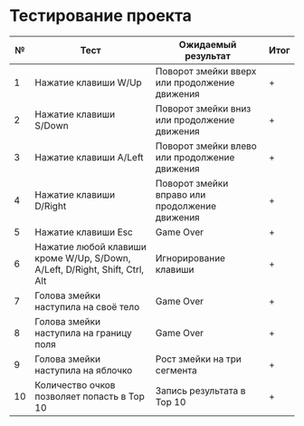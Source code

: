 # Тестирование проекта

| №    | Тест | Ожидаемый результат | Итог |
| ---- | ---- | ------------------- | ---- |
| 1 | Нажатие клавиши W/Up | Поворот змейки вверх или продолжение движения | + |
| 2 | Нажатие клавиши S/Down | Поворот змейки вниз или продолжение движения | + |
| 3 | Нажатие клавиши A/Left | Поворот змейки влево или продолжение движения | + |
| 4 | Нажатие клавиши D/Right | Поворот змейки вправо или продолжение движения | + |
| 5 | Нажатие клавиши Esc | Game Over | + |
| 6 | Нажатие любой клавиши кроме W/Up, S/Down, A/Left, D/Right, Shift, Ctrl, Alt | Игнорирование клавиши | + |
| 7 | Голова змейки наступила на своё тело | Game Over | + |
| 8 | Голова змейки наступила на границу поля | Game Over | + |
| 9 | Голова змейки наступила на яблочко | Рост змейки на три сегмента | + |
| 10 | Количество очков позволяет попасть в Top 10 | Запись результата в Top 10 | + |
